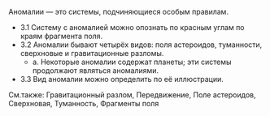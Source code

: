 Аномалии — это системы, подчиняющиеся особым правилам.
* 3.1  Систему с аномалией можно опознать по красным углам по краям фрагмента поля.
* 3.2  Аномалии бывают четырёх видов: поля астероидов, туманности, сверхновые и гравитационные разломы.
  * a. Некоторые аномалии содержат планеты; эти системы продолжают являться аномалиями.
* 3.3  Вид аномалии можно определить по её иллюстрации.

См.также: Гравитационный разлом, Передвижение, Поле астероидов, Сверхновая, Туманность, Фрагменты поля
